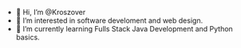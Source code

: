 - 👋 Hi, I’m @Kroszover
- 👀 I’m interested in software develoment and web design.
- 🌱 I’m currently learning Fulls Stack Java Development and Python basics.
